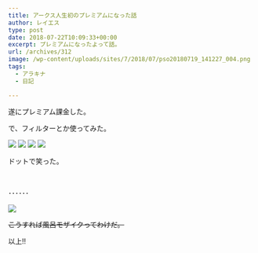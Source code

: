 ```yaml
---
title: アークス人生初のプレミアムになった話
author: レイエス
type: post
date: 2018-07-22T10:09:33+00:00
excerpt: プレミアムになったよって話。
url: /archives/312
image: /wp-content/uploads/sites/7/2018/07/pso20180719_141227_004.png
tags:
  - アラキナ
  - 日記

---
```

遂にプレミアム課金した。

で、フィルターとか使ってみた。

[![](https://pso2.lei202.com/images/wp-content/uploads/sites/7/2018/07/pso20180719_140032_000.png)](https://pso2.lei202.com/images/wp-content/uploads/sites/7/2018/07/pso20180719_140032_000.png) [![](https://pso2.lei202.com/images/wp-content/uploads/sites/7/2018/07/pso20180719_140733_001.png)](https://pso2.lei202.com/images/wp-content/uploads/sites/7/2018/07/pso20180719_140733_001.png) [![](https://pso2.lei202.com/images/wp-content/uploads/sites/7/2018/07/pso20180719_140908_002.png)](https://pso2.lei202.com/images/wp-content/uploads/sites/7/2018/07/pso20180719_140908_002.png) [![](https://pso2.lei202.com/images/wp-content/uploads/sites/7/2018/07/pso20180719_140950_003.png)](https://pso2.lei202.com/images/wp-content/uploads/sites/7/2018/07/pso20180719_140950_003.png)

ドットで笑った。

&nbsp;

･･････

[![](https://pso2.lei202.com/images/wp-content/uploads/sites/7/2018/07/pso20180719_141227_004.png)](https://pso2.lei202.com/images/wp-content/uploads/sites/7/2018/07/pso20180719_141227_004.png)

~~こうすれば風呂モザイクってわけだ。~~

以上!!